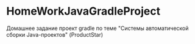 # HomeWorkJavaGradleProject
Домашнее задание проект gradle по теме "Системы автоматической сборки Java-проектов" (ProductStar)

